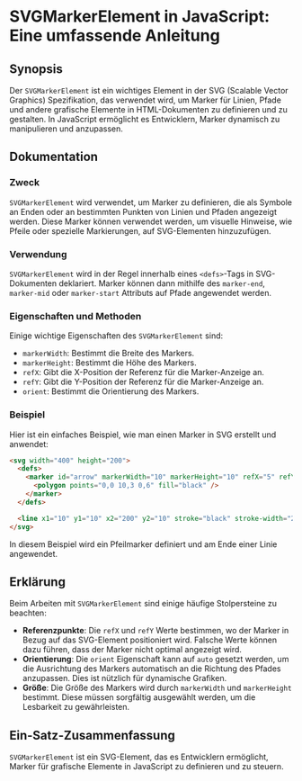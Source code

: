 <!--
Meta Description: # SVGMarkerElement in JavaScript: Eine umfassende Anleitung ## Synopsis Der `SVGMarkerElement` ist ein wichtiges Element in der SVG (Scalable Vector G...
Meta Keywords: marker, die, und, svg, des
-->

# SVGMarkerElement in JavaScript: Eine umfassende Anleitung

## Synopsis
Der `SVGMarkerElement` ist ein wichtiges Element in der SVG (Scalable Vector Graphics) Spezifikation, das verwendet wird, um Marker für Linien, Pfade und andere grafische Elemente in HTML-Dokumenten zu definieren und zu gestalten. In JavaScript ermöglicht es Entwicklern, Marker dynamisch zu manipulieren und anzupassen.

## Dokumentation
### Zweck
`SVGMarkerElement` wird verwendet, um Marker zu definieren, die als Symbole an Enden oder an bestimmten Punkten von Linien und Pfaden angezeigt werden. Diese Marker können verwendet werden, um visuelle Hinweise, wie Pfeile oder spezielle Markierungen, auf SVG-Elementen hinzuzufügen.

### Verwendung
`SVGMarkerElement` wird in der Regel innerhalb eines `<defs>`-Tags in SVG-Dokumenten deklariert. Marker können dann mithilfe des `marker-end`, `marker-mid` oder `marker-start` Attributs auf Pfade angewendet werden.

### Eigenschaften und Methoden
Einige wichtige Eigenschaften des `SVGMarkerElement` sind:
- `markerWidth`: Bestimmt die Breite des Markers.
- `markerHeight`: Bestimmt die Höhe des Markers.
- `refX`: Gibt die X-Position der Referenz für die Marker-Anzeige an.
- `refY`: Gibt die Y-Position der Referenz für die Marker-Anzeige an.
- `orient`: Bestimmt die Orientierung des Markers.

### Beispiel
Hier ist ein einfaches Beispiel, wie man einen Marker in SVG erstellt und anwendet:

```html
<svg width="400" height="200">
  <defs>
    <marker id="arrow" markerWidth="10" markerHeight="10" refX="5" refY="3" orient="auto">
      <polygon points="0,0 10,3 0,6" fill="black" />
    </marker>
  </defs>

  <line x1="10" y1="10" x2="200" y2="10" stroke="black" stroke-width="2" marker-end="url(#arrow)" />
</svg>
```

In diesem Beispiel wird ein Pfeilmarker definiert und am Ende einer Linie angewendet.

## Erklärung
Beim Arbeiten mit `SVGMarkerElement` sind einige häufige Stolpersteine zu beachten:
- **Referenzpunkte**: Die `refX` und `refY` Werte bestimmen, wo der Marker in Bezug auf das SVG-Element positioniert wird. Falsche Werte können dazu führen, dass der Marker nicht optimal angezeigt wird.
- **Orientierung**: Die `orient` Eigenschaft kann auf `auto` gesetzt werden, um die Ausrichtung des Markers automatisch an die Richtung des Pfades anzupassen. Dies ist nützlich für dynamische Grafiken.
- **Größe**: Die Größe des Markers wird durch `markerWidth` und `markerHeight` bestimmt. Diese müssen sorgfältig ausgewählt werden, um die Lesbarkeit zu gewährleisten.

## Ein-Satz-Zusammenfassung
`SVGMarkerElement` ist ein SVG-Element, das es Entwicklern ermöglicht, Marker für grafische Elemente in JavaScript zu definieren und zu steuern.